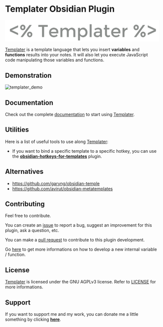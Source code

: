 # Templater Obsidian Plugin

![templater_logo](docs/static/img/templater_logo.svg)

[Templater](https://github.com/SilentVoid13/Templater) is a template language that lets you insert **variables** and **functions** results into your notes. It will also let you execute JavaScript code manipulating those variables and functions.

## Demonstration

![templater_demo](https://raw.githubusercontent.com/SilentVoid13/Templater/master/imgs/templater_demo.gif)

## Documentation

Check out the complete [documentation](https://silentvoid13.github.io/Templater/) to start using [Templater](https://github.com/SilentVoid13/Templater).

## Utilities

Here is a list of useful tools to use along [Templater](https://github.com/SilentVoid13/Templater): 

- If you want to bind a specific template to a specific hotkey, you can use the **[obsidian-hotkeys-for-templates](https://github.com/Vinzent03/obsidian-hotkeys-for-templates)** plugin.

## Alternatives

- https://github.com/garyng/obsidian-temple
- https://github.com/avirut/obsidian-metatemplates

## Contributing

Feel free to contribute.

You can create an [issue](https://github.com/SilentVoid13/Templater/issues) to report a bug, suggest an improvement for this plugin, ask a question, etc.

You can make a [pull request](https://github.com/SilentVoid13/Templater/pulls) to contribute to this plugin development.

Go [here](https://silentvoid13.github.io/Templater/docs/internal-variables-functions/contribute) to get more informations on how to develop a new internal variable / function.

## License

[Templater](https://github.com/SilentVoid13/Templater) is licensed under the GNU AGPLv3 license. Refer to [LICENSE](https://github.com/SilentVoid13/Templater/blob/master/LICENSE.TXT) for more informations.

## Support

If you want to support me and my work, you can donate me a little something by clicking [**here**](https://www.paypal.com/donate?hosted_button_id=U2SRGAFYXT32Q).
